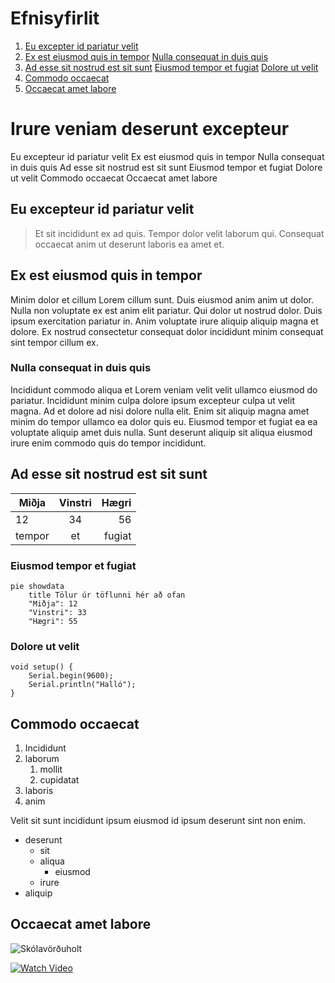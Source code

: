 # Efnisyfirlit

1. [Eu excepter id pariatur velit](#eu-excepteur-id-pariatur-velit)
2. [Ex est eiusmod quis in tempor](#ex-est-eiusmod-quis-in-tempor)
    [Nulla consequat in duis quis](#nulla-consequat-in-duis-quis)
3. [Ad esse sit nostrud est sit sunt](#ad-esse-sit-nostrud-est-sit-sunt)
    [Eiusmod tempor et fugiat](#eiusmod-tempor-et-fugiat)
    [Dolore ut velit](#dolore-ut-velit)
4. [Commodo occaecat](#commodo-occaecat)
5. [Occaecat amet labore](#occaecat-amet-labore)

# Irure veniam deserunt excepteur

Eu excepteur id pariatur velit Ex est eiusmod quis in tempor Nulla consequat in duis quis Ad esse sit nostrud est sit sunt Eiusmod tempor et fugiat Dolore ut velit Commodo occaecat Occaecat amet labore

## Eu excepteur id pariatur velit

> Et sit incididunt ex ad quis. Tempor dolor velit laborum qui. Consequat occaecat anim ut deserunt laboris ea amet et.

## Ex est eiusmod quis in tempor

Minim dolor et cillum Lorem cillum sunt. Duis eiusmod anim anim ut dolor. Nulla non voluptate ex est anim elit pariatur. Qui dolor ut nostrud dolor. Duis ipsum exercitation pariatur in. Anim voluptate irure aliquip aliquip magna et dolore. Ex nostrud consectetur consequat dolor incididunt minim consequat sint tempor cillum ex.

### Nulla consequat in duis quis

Incididunt commodo aliqua et Lorem veniam velit velit ullamco eiusmod do pariatur. Incididunt minim culpa dolore ipsum excepteur culpa ut velit magna. Ad et dolore ad nisi dolore nulla elit. Enim sit aliquip magna amet minim do tempor ullamco ea dolor quis eu. Eiusmod tempor et fugiat ea ea voluptate aliquip amet duis nulla. Sunt deserunt aliquip sit aliqua eiusmod irure enim commodo quis do tempor incididunt.

## Ad esse sit nostrud est sit sunt


| Miðja    | Vinstri| Hægri |
| -------- |:------:| -----:|
| 12       |  34    |    56 |
| tempor   |  et    |fugiat |

### Eiusmod tempor et fugiat

``` mermaid
pie showdata
    title Tölur úr töflunni hér að ofan
    "Miðja": 12
    "Vinstri": 33
    "Hægri": 55
```

### Dolore ut velit

    void setup() {
        Serial.begin(9600); 
        Serial.println("Halló");
    }

## Commodo occaecat

1. Incididunt 
2. laborum 
    1. mollit 
    2. cupidatat 
3. laboris 
4. anim

Velit sit sunt incididunt ipsum eiusmod id ipsum deserunt sint non enim.

* deserunt 
    * sit 
    * aliqua 
        * eiusmod 
    * irure 
* aliquip

## Occaecat amet labore
![Skólavörðuholt](https://tskoli.is/wp-content/uploads/2019/06/skolavorduholt-595x440.jpg)

[![Watch Video](https://img.youtube.com/vi/HUBNt18RFbo/maxresdefault.jpg)](https://www.youtube.com/watch?v=HUBNt18RFbo&ab_channel=TraversyMedia)